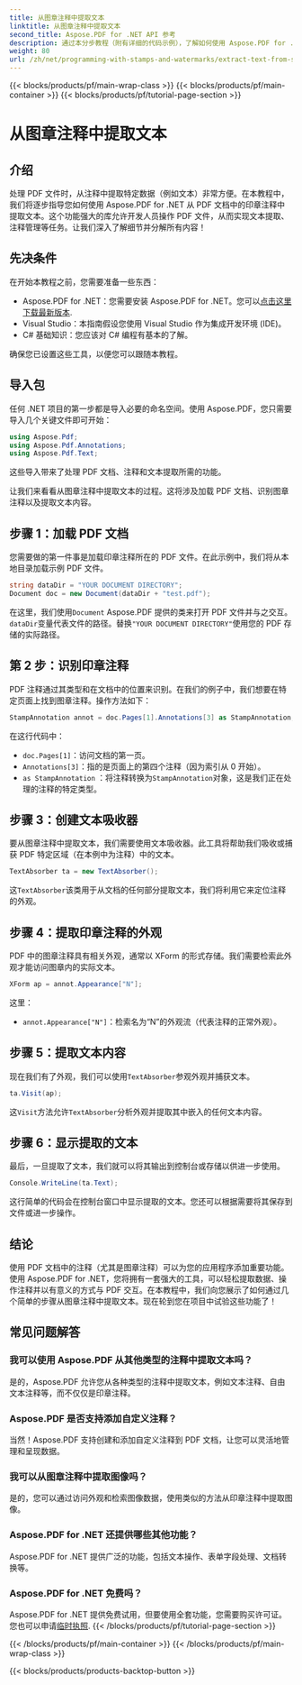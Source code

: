 ```yaml
---
title: 从图章注释中提取文本
linktitle: 从图章注释中提取文本
second_title: Aspose.PDF for .NET API 参考
description: 通过本分步教程（附有详细的代码示例），了解如何使用 Aspose.PDF for .NET 从 PDF 中的印章注释中提取文本。
weight: 80
url: /zh/net/programming-with-stamps-and-watermarks/extract-text-from-stamp-annotation/
---
```


{{< blocks/products/pf/main-wrap-class >}}
{{< blocks/products/pf/main-container >}}
{{< blocks/products/pf/tutorial-page-section >}}

# 从图章注释中提取文本

## 介绍

处理 PDF 文件时，从注释中提取特定数据（例如文本）非常方便。在本教程中，我们将逐步指导您如何使用 Aspose.PDF for .NET 从 PDF 文档中的印章注释中提取文本。这个功能强大的库允许开发人员操作 PDF 文件，从而实现文本提取、注释管理等任务。让我们深入了解细节并分解所有内容！

## 先决条件

在开始本教程之前，您需要准备一些东西：

-  Aspose.PDF for .NET：您需要安装 Aspose.PDF for .NET。您可以[点击这里下载最新版本](https://releases.aspose.com/pdf/net/).
- Visual Studio：本指南假设您使用 Visual Studio 作为集成开发环境 (IDE)。
- C# 基础知识：您应该对 C# 编程有基本的了解。

确保您已设置这些工具，以便您可以跟随本教程。

## 导入包

任何 .NET 项目的第一步都是导入必要的命名空间。使用 Aspose.PDF，您只需要导入几个关键文件即可开始：

```csharp
using Aspose.Pdf;
using Aspose.Pdf.Annotations;
using Aspose.Pdf.Text;
```

这些导入带来了处理 PDF 文档、注释和文本提取所需的功能。

让我们来看看从图章注释中提取文本的过程。这将涉及加载 PDF 文档、识别图章注释以及提取文本内容。

## 步骤 1：加载 PDF 文档

您需要做的第一件事是加载印章注释所在的 PDF 文件。在此示例中，我们将从本地目录加载示例 PDF 文件。

```csharp
string dataDir = "YOUR DOCUMENT DIRECTORY";
Document doc = new Document(dataDir + "test.pdf");
```

在这里，我们使用`Document` Aspose.PDF 提供的类来打开 PDF 文件并与之交互。`dataDir`变量代表文件的路径。替换`"YOUR DOCUMENT DIRECTORY"`使用您的 PDF 存储的实际路径。

## 第 2 步：识别印章注释

PDF 注释通过其类型和在文档中的位置来识别。在我们的例子中，我们想要在特定页面上找到图章注释。操作方法如下：

```csharp
StampAnnotation annot = doc.Pages[1].Annotations[3] as StampAnnotation;
```

在这行代码中：
- `doc.Pages[1]`：访问文档的第一页。
- `Annotations[3]`：指的是页面上的第四个注释（因为索引从 0 开始）。
- `as StampAnnotation` ：将注释转换为`StampAnnotation`对象，这是我们正在处理的注释的特定类型。

## 步骤 3：创建文本吸收器

要从图章注释中提取文本，我们需要使用文本吸收器。此工具将帮助我们吸收或捕获 PDF 特定区域（在本例中为注释）中的文本。

```csharp
TextAbsorber ta = new TextAbsorber();
```

这`TextAbsorber`该类用于从文档的任何部分提取文本，我们将利用它来定位注释的外观。

## 步骤 4：提取印章注释的外观

PDF 中的图章注释具有相关外观，通常以 XForm 的形式存储。我们需要检索此外观才能访问图章内的实际文本。

```csharp
XForm ap = annot.Appearance["N"];
```

这里：
- `annot.Appearance["N"]`：检索名为“N”的外观流（代表注释的正常外观）。

## 步骤 5：提取文本内容

现在我们有了外观，我们可以使用`TextAbsorber`参观外观并捕获文本。

```csharp
ta.Visit(ap);
```

这`Visit`方法允许`TextAbsorber`分析外观并提取其中嵌入的任何文本内容。

## 步骤 6：显示提取的文本

最后，一旦提取了文本，我们就可以将其输出到控制台或存储以供进一步使用。

```csharp
Console.WriteLine(ta.Text);
```

这行简单的代码会在控制台窗口中显示提取的文本。您还可以根据需要将其保存到文件或进一步操作。

## 结论

使用 PDF 文档中的注释（尤其是图章注释）可以为您的应用程序添加重要功能。使用 Aspose.PDF for .NET，您将拥有一套强大的工具，可以轻松提取数据、操作注释并以有意义的方式与 PDF 交互。在本教程中，我们向您展示了如何通过几个简单的步骤从图章注释中提取文本。现在轮到您在项目中试验这些功能了！

## 常见问题解答

### 我可以使用 Aspose.PDF 从其他类型的注释中提取文本吗？  
是的，Aspose.PDF 允许您从各种类型的注释中提取文本，例如文本注释、自由文本注释等，而不仅仅是印章注释。

### Aspose.PDF 是否支持添加自定义注释？  
当然！Aspose.PDF 支持创建和添加自定义注释到 PDF 文档，让您可以灵活地管理和呈现数据。

### 我可以从图章注释中提取图像吗？  
是的，您可以通过访问外观和检索图像数据，使用类似的方法从印章注释中提取图像。

### Aspose.PDF for .NET 还提供哪些其他功能？  
Aspose.PDF for .NET 提供广泛的功能，包括文本操作、表单字段处理、文档转换等。

### Aspose.PDF for .NET 免费吗？  
 Aspose.PDF for .NET 提供免费试用，但要使用全套功能，您需要购买许可证。您也可以申请[临时执照](https://purchase.aspose.com/temporary-license/).
{{< /blocks/products/pf/tutorial-page-section >}}

{{< /blocks/products/pf/main-container >}}
{{< /blocks/products/pf/main-wrap-class >}}

{{< blocks/products/products-backtop-button >}}
